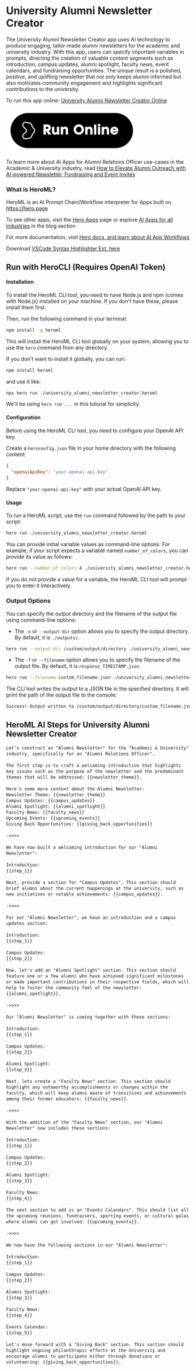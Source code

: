 # University Alumni Newsletter Creator

The University Alumni Newsletter Creator app uses AI technology to produce engaging, tailor-made alumni newsletters for the academic and university industry. With this app, users can specify important variables in prompts, directing the creation of valuable content segments such as introduction, campus updates, alumni spotlight, faculty news, event calendars, and fundraising opportunities. The unique result is a polished, positive, and uplifting newsletter that not only keeps alumni informed but also motivates community engagement and highlights significant contributions to the university.

To run this app online: [University Alumni Newsletter Creator Online](https://hero.page/app/university-alumni-newsletter-creator-customized-engagement-driven-alumni-newsletters/L4noBSU3Pw9xtIRhlPH0)

[![Run University Alumni Newsletter Creator Online](/assets/run.svg)](https://hero.page/app/university-alumni-newsletter-creator-customized-engagement-driven-alumni-newsletters/L4noBSU3Pw9xtIRhlPH0)

To learn more about AI Apps for Alumni Relations Officer use-cases in the Academic & University industry, read [How to Elevate Alumni Outreach with AI-powered Newsletter, Fundraising and Event Invites](https://hero.page/blog/ai/academic-and-university/how-to-elevate-alumni-outreach-with-ai-powered-newsletter-fundraising-and-event-invites/170710)

### What is HeroML?
HeroML is an AI Prompt Chain/Workflow interpreter for Apps built on https://hero.page 

To see other apps, visit the [Hero Apps](https://hero.page/apps) page or explore [AI Apps for all industries](https://hero.page/blog) in the blog section

For more documentation, visit [Hero docs, and learn about AI App Workflows](https://hero.page/tutorials/introduction-to-heroml)

Download [VSCode Syntax Highlighter Ext. here](https://marketplace.visualstudio.com/items?itemName=hero-page.heroml)

## Run with HeroCLI (Requires OpenAI Token)

#### Installation

To install the HeroML CLI tool, you need to have Node.js and npm (comes with Node.js) installed on your machine. If you don't have these, please install them first. 

Then, run the following command in your terminal:

```bash
npm install -g heroml
```

This will install the HeroML CLI tool globally on your system, allowing you to use the `hero` command from any directory.

If you don't want to install it globally, you can run:

```bash
npm install heroml
```

and use it like:

```bash
npx hero run ./university_alumni_newsletter_creator.heroml
```

We'll be using `hero run ...` in this tutorial for simplicity.

#### Configuration

Before using the HeroML CLI tool, you need to configure your OpenAI API key. 

Create a `heroconfig.json` file in your home directory with the following content:

```json
{
  "openaiApiKey": "your-openai-api-key"
}
```

Replace `"your-openai-api-key"` with your actual OpenAI API key.

#### Usage

To run a HeroML script, use the `run` command followed by the path to your script:

```bash
hero run ./university_alumni_newsletter_creator.heroml
```

You can provide initial variable values as command-line options. For example, if your script expects a variable named `number_of_colors`, you can provide its value as follows:

```bash
hero run --number_of_colors 4 ./university_alumni_newsletter_creator.heroml
```

If you do not provide a value for a variable, the HeroML CLI tool will prompt you to enter it interactively.

### Output Options

You can specify the output directory and the filename of the output file using command-line options:

- The `-o` or `--output-dir` option allows you to specify the output directory. By default, it is `./outputs/`.

```bash
hero run --output-dir /custom/output/directory ./university_alumni_newsletter_creator.heroml
```

- The `-f` or `--filename` option allows you to specify the filename of the output file. By default, it is `response_TIMESTAMP.json`.

```bash
hero run --filename custom_filename.json ./university_alumni_newsletter_creator.heroml
```

The CLI tool writes the output to a JSON file in the specified directory. It will print the path of the output file to the console:

```bash
Success! Output written to /custom/output/directory/custom_filename.json
```


## HeroML AI Steps for University Alumni Newsletter Creator
```
Let's construct an "Alumni Newsletter" for the "Academic & University" industry, specifically for an "Alumni Relations Officer". 

The first step is to craft a welcoming introduction that highlights key issues such as the purpose of the newsletter and the predominant themes that will be addressed: {{newsletter_theme}}.

Here's some more context about the Alumni Newsletter:
Newsletter Theme: {{newsletter_theme}}
Campus Updates: {{campus_updates}}
Alumni Spotlight: {{alumni_spotlight}}
Faculty News: {{faculty_news}}
Upcoming Events: {{upcoming_events}}
Giving Back Opportunities: {{giving_back_opportunities}}

->>>>

We have now built a welcoming introduction for our "Alumni Newsletter":

Introduction:
{{step_1}}

Next, provide a section for "Campus Updates". This section should brief alumni about the current happenings at the university, such as new initiatives or notable achievements: {{campus_updates}}.

->>>>

For our "Alumni Newsletter", we have an introduction and a campus updates section:

Introduction:
{{step_1}}

Campus Updates:
{{step_2}}

Now, let's add an "Alumni Spotlight" section. This section should feature one or a few alumni who have achieved significant milestones or made important contributions in their respective fields, which will help to foster the community feel of the newsletter: {{alumni_spotlight}}.

->>>>

Our "Alumni Newsletter" is coming together with these sections:

Introduction:
{{step_1}}

Campus Updates:
{{step_2}}

Alumni Spotlight:
{{step_3}}

Next, lets create a "Faculty News" section. This section should highlight any noteworthy accomplishments or changes within the faculty, which will keep alumni aware of transitions and achievements among their former educators: {{faculty_news}}.

->>>>

With the addition of the "Faculty News" section, our "Alumni Newsletter" now includes these sections:

Introduction:
{{step_1}}

Campus Updates:
{{step_2}}

Alumni Spotlight:
{{step_3}}

Faculty News:
{{step_4}}

The next section to add is an "Events Calendars". This should list all the upcoming reunions, fundraisers, sporting events, or cultural galas where alumni can get involved: {{upcoming_events}}.

->>>>

We now have the following sections in our "Alumni Newsletter":

Introduction:
{{step_1}}

Campus Updates:
{{step_2}}

Alumni Spotlight:
{{step_3}}

Faculty News:
{{step_4}}

Events Calendar:
{{step_5}}

Let's move forward with a "Giving Back" section. This section should highlight ongoing philanthropic efforts at the University and encourage alumni to participate either through donations or volunteering: {{giving_back_opportunities}}. 


```

